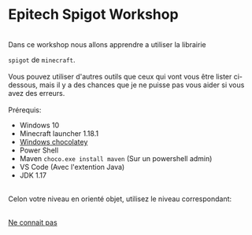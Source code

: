 # Epitech Spigot Workshop <br>
<br>
Dans ce workshop nous allons apprendre a utiliser la librairie

`spigot` de `minecraft`.<br>
<br>
Vous pouvez utiliser d'autres outils que ceux qui vont vous être lister ci-dessous, mais il y a des chances que je ne puisse pas vous aider si vous avez des erreurs. <br><br>
Prérequis:<br>

- Windows 10
- Minecraft launcher 1.18.1
- [Windows chocolatey](https://docs.chocolatey.org/en-us/choco/setup)
- Power Shell
- Maven `choco.exe install maven` (Sur un powershell admin)
- VS Code (Avec l'extention Java)
- JDK 1.17
<br>
Celon votre niveau en orienté objet, utilisez le niveau correspondant:<br><br>

[Ne connait pas](/tek1/sujet.md)